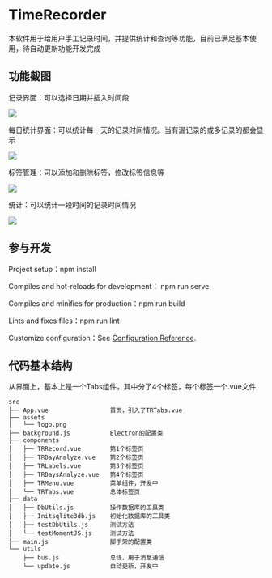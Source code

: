 # TimeRecorder

本软件用于给用户手工记录时间，并提供统计和查询等功能，目前已满足基本使用，待自动更新功能开发完成







## 功能截图



记录界面：可以选择日期并插入时间段

![](https://image.peterjxl.com/TimeRecorder/TimeRecorder-record.jpg)



每日统计界面：可以统计每一天的记录时间情况。当有漏记录的或多记录的都会显示

![](https://image.peterjxl.com/TimeRecorder/TimeRecorder-analyze.jpg)



标签管理：可以添加和删除标签，修改标签信息等

![](https://image.peterjxl.com/TimeRecorder/TimeRecorder-label.jpg)



统计：可以统计一段时间的记录时间情况

![](https://image.peterjxl.com/TimeRecorder/TimeRecorder-summary.jpg)

## 参与开发

Project setup：npm install

Compiles and hot-reloads for development：  npm run serve

Compiles and minifies for production：npm run build

Lints and fixes files：npm run lint

Customize configuration：See [Configuration Reference](https://cli.vuejs.org/config/).



## 代码基本结构

从界面上，基本上是一个Tabs组件，其中分了4个标签，每个标签一个.vue文件



```
src
├── App.vue					首页，引入了TRTabs.vue
├── assets
│   └── logo.png        
├── background.js       	Electron的配置类
├── components
│   ├── TRRecord.vue  		第1个标签页
│   ├── TRDayAnalyze.vue  	第2个标签页
│   ├── TRLabels.vue  		第3个标签页
│   ├── TRDaysAnalyze.vue  	第4个标签页
│   ├── TRMenu.vue			菜单组件，开发中
│   └── TRTabs.vue     		总体标签页
├── data
│   ├── DbUtils.js      	操作数据库的工具类
│   ├── Initsqlite3db.js  	初始化数据库的工具类
│   ├── testDbUtils.js   	测试方法
│   └── testMomentJS.js  	测试方法
├── main.js					脚手架的配置类
└── utils
    ├── bus.js   			总线，用于消息通信
    └── update.js  			自动更新，开发中
```


